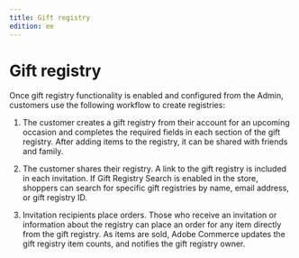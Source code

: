 ```yaml
---
title: Gift registry
edition: ee
---
```


# Gift registry

Once gift registry functionality is enabled and configured from the Admin, customers use the following workflow to create registries:

1. The customer creates a gift registry from their account for an upcoming occasion and completes the required fields in each section of the gift registry. After adding items to the registry, it can be shared with friends and family.

1. The customer shares their registry. A link to the gift registry is included in each invitation. If Gift Registry Search is enabled in the store, shoppers can search for specific gift registries by name, email address, or gift registry ID.

1. Invitation recipients place orders. Those who receive an invitation or information about the registry can place an order for any item directly from the gift registry. As items are sold, Adobe Commerce updates the gift registry item counts, and notifies the gift registry owner.
